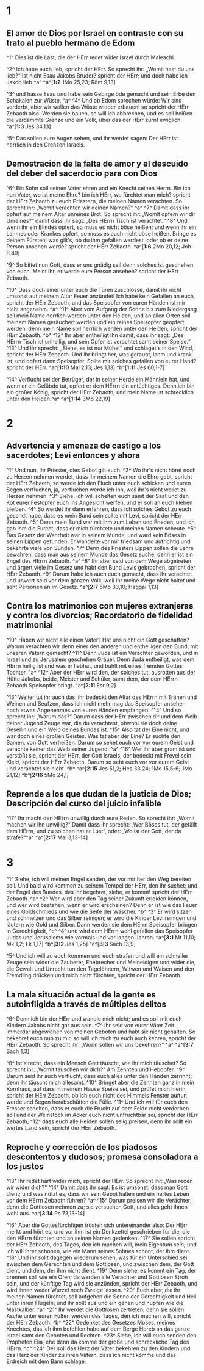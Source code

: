 # 1
## El amor de Dios por Israel en contraste con su trato al pueblo hermano de Edom
^1^ Dies ist die Last, die der HErr redet wider Israel durch Maleachi. 

^2^ Ich habe euch lieb, spricht der HErr. So sprecht ihr: „Womit hast du uns lieb?“ Ist nicht Esau Jakobs Bruder? spricht der HErr; und doch habe ich Jakob lieb ^a^ 
^a^[**1:2** 1Mo 25,23; Röm 9,13]

^3^ und hasse Esau und habe sein Gebirge öde gemacht und sein Erbe den Schakalen zur Wüste. ^a^ ^4^ Und ob Edom sprechen würde: Wir sind verderbt, aber wir wollen das Wüste wieder erbauen! so spricht der HErr Zebaoth also: Werden sie bauen, so will ich abbrechen, und es soll heißen die verdammte Grenze und ein Volk, über das der HErr zürnt ewiglich. 
^a^[**1:3** Jes 34,13]

^5^ Das sollen eure Augen sehen, und ihr werdet sagen: Der HErr ist herrlich in den Grenzen Israels. 

## Demostración de la falta de amor y el descuido del deber del sacerdocio para con Dios
^6^ Ein Sohn soll seinen Vater ehren und ein Knecht seinen Herrn. Bin ich nun Vater, wo ist meine Ehre? bin ich HErr, wo fürchtet man mich? spricht der HErr Zebaoth zu euch Priestern, die meinen Namen verachten. So sprecht ihr: „Womit verachten wir deinen Namen?“ ^a^ ^7^ Damit dass ihr opfert auf meinem Altar unreines Brot. So sprecht ihr: „Womit opfern wir dir Unreines?“ damit dass ihr sagt: „Des HErrn Tisch ist verachtet.“ ^8^ Und wenn ihr ein Blindes opfert, so muss es nicht böse heißen; und wenn ihr ein Lahmes oder Krankes opfert, so muss es auch nicht böse heißen. Bringe es deinem Fürsten! was gilt's, ob du ihm gefallen werdest, oder ob er deine Person ansehen werde? spricht der HErr Zebaoth. 
^a^[**1:6** 2Mo 20,12; Joh 8,49]

^9^ So bittet nun Gott, dass er uns gnädig sei! denn solches ist geschehen von euch. Meint ihr, er werde eure Person ansehen? spricht der HErr Zebaoth. 

^10^ Dass doch einer unter euch die Türen zuschlösse, damit ihr nicht umsonst auf meinem Altar Feuer anzündet! Ich habe kein Gefallen an euch, spricht der HErr Zebaoth, und das Speisopfer von euren Händen ist mir nicht angenehm. ^a^ ^11^ Aber vom Aufgang der Sonne bis zum Niedergang soll mein Name herrlich werden unter den Heiden, und an allen Orten soll meinem Namen geräuchert werden und ein reines Speisopfer geopfert werden; denn mein Name soll herrlich werden unter den Heiden, spricht der HErr Zebaoth. ^b^ ^12^ Ihr aber entheiligt ihn damit, dass ihr sagt: „Des HErrn Tisch ist unheilig, und sein Opfer ist verachtet samt seiner Speise.“ ^13^ Und ihr sprecht: „Siehe, es ist nur Mühe!“ und schlaget's in den Wind, spricht der HErr Zebaoth. Und ihr bringt her, was geraubt, lahm und krank ist, und opfert dann Speisopfer. Sollte mir solches gefallen von eurer Hand? spricht der HErr. 
^a^[**1:10** Mal 2,13; Jes 1,13] ^b^[**1:11** Jes 60,1-7]

^14^ Verflucht sei der Betrüger, der in seiner Herde ein Männlein hat, und wenn er ein Gelübde tut, opfert er dem HErrn ein untüchtiges. Denn ich bin ein großer König, spricht der HErr Zebaoth, und mein Name ist schrecklich unter den Heiden.^a^ 
^a^[**1:14** 3Mo 22,19]

# 2
## Advertencia y amenaza de castigo a los sacerdotes; Levi entonces y ahora
^1^ Und nun, ihr Priester, dies Gebot gilt euch. ^2^ Wo ihr's nicht höret noch zu Herzen nehmen werdet, dass ihr meinem Namen die Ehre gebt, spricht der HErr Zebaoth, so werde ich den Fluch unter euch schicken und euren Segen verfluchen, ja, verfluchen werde ich ihn, weil ihr's nicht wollet zu Herzen nehmen. ^3^ Siehe, ich will schelten euch samt der Saat und den Kot eurer Festopfer euch ins Angesicht werfen, und er soll an euch kleben bleiben. ^4^ So werdet ihr dann erfahren, dass ich solches Gebot zu euch gesandt habe, dass es mein Bund sein sollte mit Levi, spricht der HErr Zebaoth. ^5^ Denn mein Bund war mit ihm zum Leben und Frieden, und ich gab ihm die Furcht, dass er mich fürchtete und meinen Namen scheute. ^6^ Das Gesetz der Wahrheit war in seinem Munde, und ward kein Böses in seinen Lippen gefunden. Er wandelte vor mir friedsam und aufrichtig und bekehrte viele von Sünden. ^7^ Denn des Priesters Lippen sollen die Lehre bewahren, dass man aus seinem Munde das Gesetz suche; denn er ist ein Engel des HErrn Zebaoth. ^a^ ^8^ Ihr aber seid von dem Wege abgetreten und ärgert viele im Gesetz und habt den Bund Levis gebrochen, spricht der HErr Zebaoth. ^9^ Darum habe ich auch euch gemacht, dass ihr verachtet und unwert seid vor dem ganzen Volk, weil ihr meine Wege nicht haltet und seht Personen an im Gesetz. 
^a^[**2:7** 5Mo 33,10; Haggai 1,13]

## Contra los matrimonios con mujeres extranjeras y contra los divorcios; Recordatorio de fidelidad matrimonial
^10^ Haben wir nicht alle einen Vater? Hat uns nicht ein Gott geschaffen? Warum verachten wir denn einer den anderen und entheiligen den Bund, mit unseren Vätern gemacht? ^11^ Denn Juda ist ein Verächter geworden, und in Israel und zu Jerusalem geschehen Gräuel. Denn Juda entheiligt, was dem HErrn heilig ist und was er liebhat, und buhlt mit eines fremden Gottes Tochter. ^a^ ^12^ Aber der HErr wird den, der solches tut, ausrotten aus der Hütte Jakobs, beide, Meister und Schüler, samt dem, der dem HErrn Zebaoth Speisopfer bringt. 
^a^[**2:11** Esr 9,2]

^13^ Weiter tut ihr auch das: ihr bedeckt den Altar des HErrn mit Tränen und Weinen und Seufzen, dass ich nicht mehr mag das Speisopfer ansehen noch etwas Angenehmes von euren Händen empfangen. ^14^ Und so sprecht ihr: „Warum das?“ Darum dass der HErr zwischen dir und dem Weib deiner Jugend Zeuge war, die du verachtest, obwohl sie doch deine Gesellin und ein Weib deines Bundes ist. ^15^ Also tat der Eine nicht, und war doch eines großen Geistes. Was tat aber der Eine? Er suchte den Samen, von Gott verheißen. Darum so sehet euch vor vor eurem Geist und verachte keiner das Weib seiner Jugend. ^a^ ^16^ Wer ihr aber gram ist und verstößt sie, spricht der HErr, der Gott Israels, der bedeckt mit Frevel sein Kleid, spricht der HErr Zebaoth. Darum so seht euch vor vor eurem Geist und verachtet sie nicht. ^b^ 
^a^[**2:15** Jes 51,2; Hes 33,24; 1Mo 15,5-6; 1Mo 21,12] ^b^[**2:16** 5Mo 24,1]

## Reprende a los que dudan de la justicia de Dios; Descripción del curso del juicio infalible
^17^ Ihr macht den HErrn unwillig durch eure Reden. So sprecht ihr: „Womit machen wir ihn unwillig?“ Damit dass ihr sprecht: „Wer Böses tut, der gefällt dem HErrn, und zu solchen hat er Lust“, oder: „Wo ist der Gott, der da strafe?“^a^ 
^a^[**2:17** Mal 3,13-14]

# 3
^1^ Siehe, ich will meinen Engel senden, der vor mir her den Weg bereiten soll. Und bald wird kommen zu seinem Tempel der HErr, den ihr suchet; und der Engel des Bundes, des ihr begehret, siehe, er kommt! spricht der HErr Zebaoth. ^a^ ^2^ Wer wird aber den Tag seiner Zukunft erleiden können, und wer wird bestehen, wenn er wird erscheinen? Denn er ist wie das Feuer eines Goldschmieds und wie die Seife der Wäscher. ^b^ ^3^ Er wird sitzen und schmelzen und das Silber reinigen; er wird die Kinder Levi reinigen und läutern wie Gold und Silber. Dann werden sie dem HErrn Speisopfer bringen in Gerechtigkeit, ^c^ ^4^ und wird dem HErrn wohl gefallen das Speisopfer Judas und Jerusalems wie vormals und vor langen Jahren. 
^a^[**3:1** Mt 11,10; Mk 1,2; Lk 1,17] ^b^[**3:2** Jes 1,25] ^c^[**3:3** Sach 13,9]

^5^ Und ich will zu euch kommen und euch strafen und will ein schneller Zeuge sein wider die Zauberer, Ehebrecher und Meineidigen und wider die, die Gewalt und Unrecht tun den Tagelöhnern, Witwen und Waisen und den Fremdling drücken und mich nicht fürchten, spricht der HErr Zebaoth. 

## La mala situación actual de la gente es autoinfligida a través de múltiples delitos
^6^ Denn ich bin der HErr und wandle mich nicht; und es soll mit euch Kindern Jakobs nicht gar aus sein. ^7^ Ihr seid von eurer Väter Zeit immerdar abgewichen von meinen Geboten und habt sie nicht gehalten. So bekehret euch nun zu mir, so will ich mich zu euch auch kehren, spricht der HErr Zebaoth. So sprecht ihr: „Worin sollen wir uns bekehren?“ ^a^ 
^a^[**3:7** Sach 1,3]

^8^ Ist's recht, dass ein Mensch Gott täuscht, wie ihr mich täuschet? So sprecht ihr: „Womit täuschen wir dich?“ Am Zehnten und Hebopfer. ^9^ Darum seid ihr auch verflucht, dass euch alles unter den Händen zerrinnt; denn ihr täuscht mich allesamt. ^10^ Bringet aber die Zehnten ganz in mein Kornhaus, auf dass in meinem Hause Speise sei, und prüfet mich hierin, spricht der HErr Zebaoth, ob ich euch nicht des Himmels Fenster auftun werde und Segen herabschütten die Fülle. ^11^ Und ich will für euch den Fresser schelten, dass er euch die Frucht auf dem Felde nicht verderben soll und der Weinstock im Acker euch nicht unfruchtbar sei, spricht der HErr Zebaoth; ^12^ dass euch alle Heiden sollen selig preisen, denn ihr sollt ein wertes Land sein, spricht der HErr Zebaoth. 

## Reproche y corrección de los piadosos descontentos y dudosos; promesa consoladora a los justos
^13^ Ihr redet hart wider mich, spricht der HErr. So sprecht ihr: „Was reden wir wider dich?“ ^14^ Damit dass ihr sagt: Es ist umsonst, dass man Gott dient; und was nützt es, dass wir sein Gebot halten und ein hartes Leben vor dem HErrn Zebaoth führen? ^a^ ^15^ Darum preisen wir die Verächter; denn die Gottlosen nehmen zu; sie versuchen Gott, und alles geht ihnen wohl aus. 
^a^[**3:14** Ps 73,13-14]

^16^ Aber die Gottesfürchtigen trösten sich untereinander also: Der HErr merkt und hört es, und vor ihm ist ein Denkzettel geschrieben für die, die den HErrn fürchten und an seinen Namen gedenken. ^17^ Sie sollen spricht der HErr Zebaoth, des Tages, den ich machen will, mein Eigentum sein; und ich will ihrer schonen, wie ein Mann seines Sohnes schont, der ihm dient. ^18^ Und ihr sollt dagegen wiederum sehen, was für ein Unterschied sei zwischen dem Gerechten und dem Gottlosen, und zwischen dem, der Gott dient, und dem, der ihm nicht dient. ^19^ Denn siehe, es kommt ein Tag, der brennen soll wie ein Ofen; da werden alle Verächter und Gottlosen Stroh sein, und der künftige Tag wird sie anzünden, spricht der HErr Zebaoth, und wird ihnen weder Wurzel noch Zweige lassen. ^20^ Euch aber, die ihr meinen Namen fürchtet, soll aufgehen die Sonne der Gerechtigkeit und Heil unter ihren Flügeln; und ihr sollt aus und ein gehen und hüpfen wie die Mastkälber. ^a^ ^21^ Ihr werdet die Gottlosen zertreten; denn sie sollen Asche unter euren Füßen werden des Tages, den ich machen will, spricht der HErr Zebaoth. ^b^ ^22^ Gedenket des Gesetzes Moses, meines Knechtes, das ich ihm befohlen habe auf dem Berge Horeb an das ganze Israel samt den Geboten und Rechten. ^23^ Siehe, ich will euch senden den Propheten Elia, ehe denn da komme der große und schreckliche Tag des HErrn. ^c^ ^24^ Der soll das Herz der Väter bekehren zu den Kindern und das Herz der Kinder zu ihren Vätern, dass ich nicht komme und das Erdreich mit dem Bann schlage.